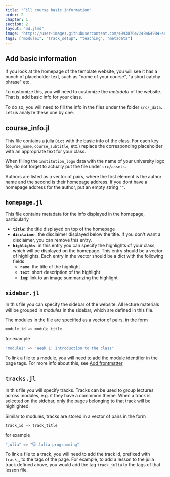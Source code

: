 ```yaml
---
title: "Fill course basic information"
order: 2
chapter: 1
section: 2
layout: "md.jlmd"
image: "https://user-images.githubusercontent.com/49938764/249464984-ae268773-b804-459a-9c33-ed2839802ad8.png"
tags: ["module1", "track_setup", "teaching", "metadata"]
---
```


## Add basic information

If you look at the homepage of the template website, you will see it has a bunch of placeholder text, such as "name of your course", "a short catchy phrase" etc.

To customize this, you will need to customize the *metadata* of the website. That is, add basic info for your class.

To do so, you will need to fill the info in the files under the folder `src/_data`. Let us analyze these one by one.

## course_info.jl

This file contains a julia `Dict` with the basic info of the class. For each key (`course_name`, `course_subtitle`, etc.) replace the corresponding placeholder with an appropriate text for your class.

When filling the `institution_logo` data with the name of your university logo file, do not forget to actually put the file under `src/assets`.

Authors are listed as a vector of pairs, where the first element is the author name and the second is their homepage address. If you dont have a homepage address for the author, put an empty string `""`.

## `homepage.jl`

This file contains metadata for the info displayed in the homepage, particularly

- **`title`**: the title displayed on top of the homepage
- **`disclaimer`**: the disclaimer displayed below the title. If you don't want a disclaimer, you can remove this entry.
- **`highlights`**: in this entry you can specify the highlights of your class, which will be displayed on the homepage. This entry should be a vector of highlights. Each entry in the vector should be a dict with the following fields
  - **`name`**: the title of the highlight
  - **`text`**: short description of the highlight
  - **`img`**: link to an image summarizing the highlight

## `sidebar.jl`

In this file you can specify the sidebar of the website. All lecture materials will be grouped in *modules* in the sidebar, which are defined in this file.

The modules in the file are specified as a vector of pairs, in the form

```julia
module_id => module_title
```

for example

```julia
"module1" => "Week 1: Introduction to the class"
```

To link a file to a module, you will need to add the module identifier in the page tags. For more info about this, see [Add frontmatter](https://juliapluto.github.io/computational-thinking-template/add_markdown)

## `tracks.jl`

In this file you will specify tracks. Tracks can be used to group lectures across modules, e.g. if they have a commmon theme. When a track is selected on the sidebar, only the pages
belonging to that track will be highlighted.

Similar to modules, tracks are stored in a vector of pairs in the form

```julia
track_id => track_title
```

for example

```julia
"julia" => "💻 Julia programming"
```

To link a file to a track, you will need to add the track id, prefixed with `track_`, to the tags of the page. For example, to add a lesson to the julia track defined above, you would add the tag `track_julia` to the tags of that lesson file.
